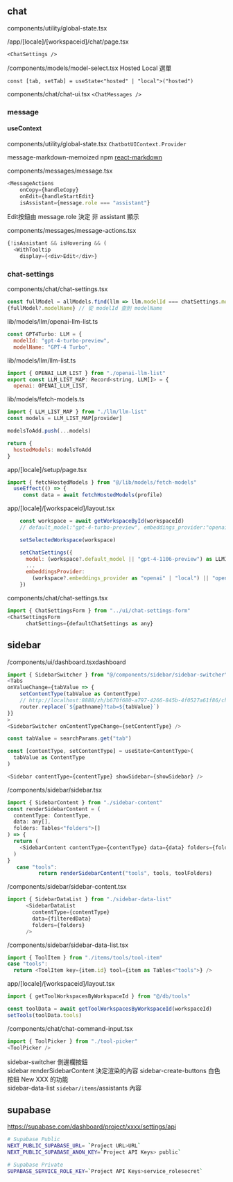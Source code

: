
## chat

components/utility/global-state.tsx  


/app/[locale]/[workspaceid]/chat/page.tsx  

`<ChatSettings />`  

/components/models/model-select.tsx Hosted Local 選單

`const [tab, setTab] = useState<"hosted" | "local">("hosted")`  


components/chat/chat-ui.tsx `<ChatMessages />`

### message

#### useContext
components/utility/global-state.tsx
`ChatbotUIContext.Provider`

message-markdown-memoized npm [react-markdown](https://www.npmjs.com/package/react-markdown/v/8.0.6)

components/messages/message.tsx

```js
<MessageActions
    onCopy={handleCopy}
    onEdit={handleStartEdit}
    isAssistant={message.role === "assistant"}
```
Edit按鈕由 message.role 決定 非 assistant 顯示  

components/messages/message-actions.tsx

```js
{!isAssistant && isHovering && (
  <WithTooltip
    display={<div>Edit</div>}
```


### chat-settings

components/chat/chat-settings.tsx



```js
const fullModel = allModels.find(llm => llm.modelId === chatSettings.model)
{fullModel?.modelName} // 從 modelId 查到 modelName
```

lib/models/llm/openai-llm-list.ts
```js
const GPT4Turbo: LLM = {
  modelId: "gpt-4-turbo-preview",
  modelName: "GPT-4 Turbo",
```

lib/models/llm/llm-list.ts

```js
import { OPENAI_LLM_LIST } from "./openai-llm-list"
export const LLM_LIST_MAP: Record<string, LLM[]> = {
  openai: OPENAI_LLM_LIST,
```

lib/models/fetch-models.ts

```js
import { LLM_LIST_MAP } from "./llm/llm-list"
const models = LLM_LIST_MAP[provider]

modelsToAdd.push(...models)

return {
  hostedModels: modelsToAdd
}
```

app/[locale]/setup/page.tsx

```js
import { fetchHostedModels } from "@/lib/models/fetch-models"
  useEffect(() => {
     const data = await fetchHostedModels(profile)
```


app/[locale]/[workspaceid]/layout.tsx

```js
    const workspace = await getWorkspaceById(workspaceId)
    // default_model:"gpt-4-turbo-preview", embeddings_provider:"openai"

    setSelectedWorkspace(workspace)

    setChatSettings({
      model: (workspace?.default_model || "gpt-4-1106-preview") as LLMID,
      ...
      embeddingsProvider:
        (workspace?.embeddings_provider as "openai" | "local") || "openai"
    })
```


components/chat/chat-settings.tsx

```js
import { ChatSettingsForm } from "../ui/chat-settings-form"
<ChatSettingsForm
      chatSettings={defaultChatSettings as any}
```


## sidebar

/components/ui/dashboard.tsxdashboard
```js
import { SidebarSwitcher } from "@/components/sidebar/sidebar-switcher"
<Tabs
onValueChange={tabValue => {
    setContentType(tabValue as ContentType)
    // http://localhost:8888/zh/b670f680-a797-4266-845b-4f0527a61f86/chat?tab=tools
    router.replace(`${pathname}?tab=${tabValue}`)
}}
>
<SidebarSwitcher onContentTypeChange={setContentType} />
```

```js
const tabValue = searchParams.get("tab")

const [contentType, setContentType] = useState<ContentType>(
  tabValue as ContentType
)

<Sidebar contentType={contentType} showSidebar={showSidebar} />
```

/components/sidebar/sidebar.tsx

```js
import { SidebarContent } from "./sidebar-content"
const renderSidebarContent = (
  contentType: ContentType,
  data: any[],
  folders: Tables<"folders">[]
) => {
  return (
    <SidebarContent contentType={contentType} data={data} folders={folders} />
  )
}
   case "tools":
          return renderSidebarContent("tools", tools, toolFolders)
```

/components/sidebar/sidebar-content.tsx

```js
import { SidebarDataList } from "./sidebar-data-list"
      <SidebarDataList
        contentType={contentType}
        data={filteredData}
        folders={folders}
      />
```

/components/sidebar/sidebar-data-list.tsx

```js
import { ToolItem } from "./items/tools/tool-item"
case "tools":
  return <ToolItem key={item.id} tool={item as Tables<"tools">} />
```

app/[locale]/[workspaceid]/layout.tsx

```js
import { getToolWorkspacesByWorkspaceId } from "@/db/tools"

const toolData = await getToolWorkspacesByWorkspaceId(workspaceId)
setTools(toolData.tools)

```

/components/chat/chat-command-input.tsx

```js
import { ToolPicker } from "./tool-picker"
<ToolPicker />
```


sidebar-switcher 側邊欄按鈕  
sidebar renderSidebarContent 決定渲染的內容
sidebar-create-buttons 白色按鈕 New XXX 的功能  
sidebar-data-list `sidebar/items`/assistants 內容  


## supabase

https://supabase.com/dashboard/project/xxxx/settings/api

```bash
# Supabase Public
NEXT_PUBLIC_SUPABASE_URL= `Project URL>URL`
NEXT_PUBLIC_SUPABASE_ANON_KEY=`Project API Keys> public`

# Supabase Private
SUPABASE_SERVICE_ROLE_KEY=`Project API Keys>service_rolesecret`
```
